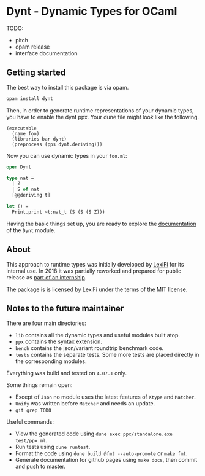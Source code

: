 Dynt - Dynamic Types for OCaml
==============================

TODO:
* pitch
* opam release
* interface documentation

## Getting started

The best way to install this package is via opam.

```sh
opam install dynt
```

Then, in order to generate runtime representations of your dynamic
types, you have to enable the dynt ppx. Your dune file might look like
the following.

```dune
(executable
  (name foo)
  (libraries bar dynt)
  (preprocess (pps dynt.deriving)))
```

Now you can use dynamic types in your `foo.ml`:

```ocaml
open Dynt

type nat =
  | Z
  | S of nat
  [@@deriving t]

let () =
  Print.print ~t:nat_t (S (S (S Z)))
```

Having the basic things set up, you are ready to explore the
[documentation][docs] of the `Dynt` module.

## About

This approach to runtime types was initially developed by [LexiFi][lexifi]
for its internal use. In 2018 it was partially reworked and prepared for
public release as [part of an internship][story].

The package is is licensed by LexiFi under the terms of the MIT license.

[docs]: https://lexifi.github.io/dynt/dynt/Dynt/index.html
[lexifi]: https://lexifi.github.io/
[story]: https://lexifi.github.io/404

## Notes to the future maintainer

There are four main directories:

* `lib` contains all the dynamic types and useful modules built atop.
* `ppx` contains the syntax extension.
* `bench` contains the json/variant roundtrip benchmark code.
* `tests` contains the separate tests. Some more tests are placed
  directly in the corresponding modules.

Everything was build and tested on `4.07.1` only.

Some things remain open:

* Except of `Json` no module uses the latest features of `Xtype` and
  `Matcher`.
* `Unify` was written before `Matcher` and needs an update.
* `git grep TODO`

Useful commands:

* View the generated code using
  `dune exec ppx/standalone.exe test/ppx.ml`.
* Run tests using `dune runtest`.
* Format the code using `dune build @fmt --auto-promote` or
  `make fmt`.
* Generate documentation for github pages using `make docs`, then commit
  and push to master.
